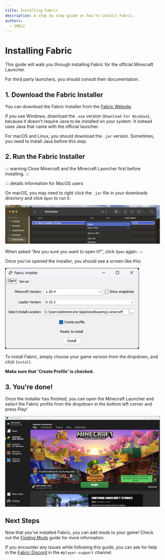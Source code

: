 ```yaml
---
title: Installing Fabric
description: A step by step guide on how to install Fabric.
authors:
  - IMB11
---
```


# Installing Fabric

This guide will walk you through installing Fabric for the official Minecraft Launcher.

For third party launchers, you should consult their documentation.

## 1. Download the Fabric Installer

You can download the Fabric Installer from the [Fabric Website](https://fabricmc.net/use/).

If you use Windows, download the `.exe` version (`Download For Windows`), because it doesn't require Java to be installed on your system. It instead uses Java that came with the official launcher.

For macOS and Linux, you should download the `.jar` version. Sometimes, you need to install Java before this step.

## 2. Run the Fabric Installer

::: warning
Close Minecraft and the Minecraft Launcher first before installing.
:::

::: details Information for MacOS users

On macOS, you may need to right click the `.jar` file in your downloads directory and click `Open` to run it.

![Fabric Installer with "Install" highlighted.](/assets/players/installing-fabric/macos-downloads.png)

When asked "Are you sure you want to open it?", click `Open` again.
:::

Once you've opened the installer, you should see a screen like this:

![Fabric Installer with "Install" highlighted.](/assets/players/installing-fabric/installer-screen.png)

To install Fabric, simply choose your game version from the dropdown, and click `Install`.

**Make sure that 'Create Profile' is checked.**  

## 3. You're done!

Once the installer has finished, you can open the Minecraft Launcher and select the Fabric profile from the dropdown in the bottom left corner and press Play! 

![Minecraft Launcher with Fabric profile selected.](/assets/players/installing-fabric/launcher-screen.png)

## Next Steps

Now that you've installed Fabric, you can add mods to your game! Check out the [Finding Mods](./finding-mods.md) guide for more information.

If you encounter any issues while following this guide, you can ask for help in the [Fabric Discord](https://discord.gg/v6v4pMv) in the `#player-support` channel.  